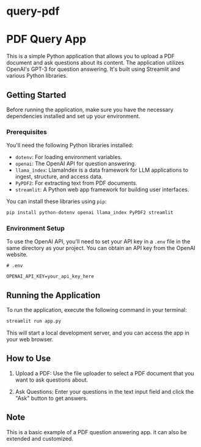 # query-pdf

# PDF Query App

This is a simple Python application that allows you to upload a PDF document and ask questions about its content. The application utilizes OpenAI's GPT-3 for question answering. It's built using Streamlit and various Python libraries.

## Getting Started

Before running the application, make sure you have the necessary dependencies installed and set up your environment.

### Prerequisites

You'll need the following Python libraries installed:

- `dotenv`: For loading environment variables.
- `openai`: The OpenAI API for question answering.
- `llama_index`: LlamaIndex is a data framework for LLM applications to ingest, structure, and access data.
- `PyPDF2`: For extracting text from PDF documents.
- `streamlit`: A Python web app framework for building user interfaces.

You can install these libraries using `pip`:

```bash
pip install python-dotenv openai llama_index PyPDF2 streamlit
```

### Environment Setup

To use the OpenAI API, you'll need to set your API key in a `.env` file in the same directory as your project. You can obtain an API key from the OpenAI website.

```dotenv
# .env

OPENAI_API_KEY=your_api_key_here
```

## Running the Application

To run the application, execute the following command in your terminal:

```bash
streamlit run app.py
```

This will start a local development server, and you can access the app in your web browser.

## How to Use

1. Upload a PDF: Use the file uploader to select a PDF document that you want to ask questions about.

2. Ask Questions: Enter your questions in the text input field and click the "Ask" button to get answers.

## Note

This is a basic example of a PDF question answering app. it can also be extended and customized.

